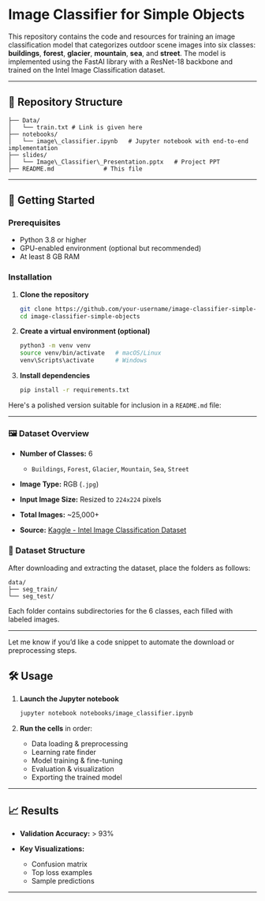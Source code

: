 
# Image Classifier for Simple Objects

This repository contains the code and resources for training an image classification model that categorizes outdoor scene images into six classes: **buildings**, **forest**, **glacier**, **mountain**, **sea**, and **street**. The model is implemented using the FastAI library with a ResNet-18 backbone and trained on the Intel Image Classification dataset.

---

## 📁 Repository Structure

```
├── Data/
│   └── train.txt # Link is given here 
├── notebooks/
│   └── image\_classifier.ipynb   # Jupyter notebook with end-to-end implementation
├── slides/
│   └── Image\_Classifier\_Presentation.pptx   # Project PPT
├── README.md              # This file

````

---

## 🚀 Getting Started

### Prerequisites

- Python 3.8 or higher  
- GPU-enabled environment (optional but recommended)  
- At least 8 GB RAM  

### Installation

1. **Clone the repository**  
   ```bash
   git clone https://github.com/your-username/image-classifier-simple-objects.git
   cd image-classifier-simple-objects
   ````

2. **Create a virtual environment (optional)**

   ```bash
   python3 -m venv venv
   source venv/bin/activate   # macOS/Linux
   venv\Scripts\activate      # Windows
   ```

3. **Install dependencies**

   ```bash
   pip install -r requirements.txt
   ```
Here's a polished version suitable for inclusion in a `README.md` file:

---

### 🖼️ Dataset Overview

* **Number of Classes:** 6

  * `Buildings`, `Forest`, `Glacier`, `Mountain`, `Sea`, `Street`
* **Image Type:** RGB (`.jpg`)
* **Input Image Size:** Resized to `224x224` pixels
* **Total Images:** \~25,000+
* **Source:** [Kaggle - Intel Image Classification Dataset](https://www.kaggle.com/datasets/puneet6060/intel-image-classification)

### 📁 Dataset Structure

After downloading and extracting the dataset, place the folders as follows:

```
data/
├── seg_train/
└── seg_test/
```

Each folder contains subdirectories for the 6 classes, each filled with labeled images.

---

Let me know if you’d like a code snippet to automate the download or preprocessing steps.


## 🛠 Usage

1. **Launch the Jupyter notebook**

   ```bash
   jupyter notebook notebooks/image_classifier.ipynb
   ```

2. **Run the cells** in order:

   * Data loading & preprocessing
   * Learning rate finder
   * Model training & fine-tuning
   * Evaluation & visualization
   * Exporting the trained model

---

## 📈 Results

* **Validation Accuracy:** > 93%
* **Key Visualizations:**

  * Confusion matrix
  * Top loss examples
  * Sample predictions

---
